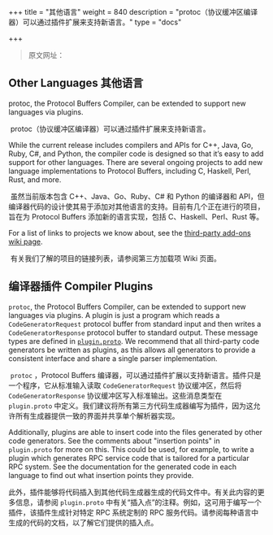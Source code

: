 +++
title = "其他语言"
weight = 840
description = "protoc（协议缓冲区编译器）可以通过插件扩展来支持新语言。"
type = "docs"

+++

> 原文网址：  

## Other Languages 其他语言

protoc, the Protocol Buffers Compiler, can be extended to support new languages via plugins.

​	protoc（协议缓冲区编译器）可以通过插件扩展来支持新语言。



While the current release includes compilers and APIs for C++, Java, Go, Ruby, C#, and Python, the compiler code is designed so that it’s easy to add support for other languages. There are several ongoing projects to add new language implementations to Protocol Buffers, including C, Haskell, Perl, Rust, and more. 

​	虽然当前版本包含 C++、Java、Go、Ruby、C# 和 Python 的编译器和 API，但编译器代码的设计使其易于添加对其他语言的支持。目前有几个正在进行的项目，旨在为 Protocol Buffers 添加新的语言实现，包括 C、Haskell、Perl、Rust 等。

For a list of links to projects we know about, see the [third-party add-ons wiki page](https://github.com/protocolbuffers/protobuf/blob/main/docs/third_party.md). 

​	有关我们了解的项目的链接列表，请参阅第三方加载项 Wiki 页面。

## 编译器插件 Compiler Plugins 

`protoc`, the Protocol Buffers Compiler, can be extended to support new languages via plugins. A plugin is just a program which reads a `CodeGeneratorRequest` protocol buffer from standard input and then writes a `CodeGeneratorResponse` protocol buffer to standard output. These message types are defined in [`plugin.proto`](https://protobuf.dev/reference/cpp/api-docs/google.protobuf.compiler.plugin.pb). We recommend that all third-party code generators be written as plugins, as this allows all generators to provide a consistent interface and share a single parser implementation. 

​	`protoc` ，Protocol Buffers 编译器，可以通过插件扩展以支持新语言。插件只是一个程序，它从标准输入读取 `CodeGeneratorRequest` 协议缓冲区，然后将 `CodeGeneratorResponse` 协议缓冲区写入标准输出。这些消息类型在 `plugin.proto` 中定义。我们建议将所有第三方代码生成器编写为插件，因为这允许所有生成器提供一致的界面并共享单个解析器实现。

Additionally, plugins are able to insert code into the files generated by other code generators. See the comments about "insertion points" in `plugin.proto` for more on this. This could be used, for example, to write a plugin which generates RPC service code that is tailored for a particular RPC system. See the documentation for the generated code in each language to find out what insertion points they provide.

​	此外，插件能够将代码插入到其他代码生成器生成的代码文件中。有关此内容的更多信息，请参阅 `plugin.proto` 中有关“插入点”的注释。例如，这可用于编写一个插件，该插件生成针对特定 RPC 系统定制的 RPC 服务代码。请参阅每种语言中生成的代码的文档，以了解它们提供的插入点。
